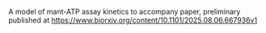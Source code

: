 A model of mant-ATP assay kinetics to accompany paper, preliminary published at https://www.biorxiv.org/content/10.1101/2025.08.06.667936v1
